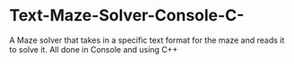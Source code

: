 # Text-Maze-Solver-Console-C-

A Maze solver that takes in a specific text format for the maze and reads it to solve it. All done in Console and using C++
